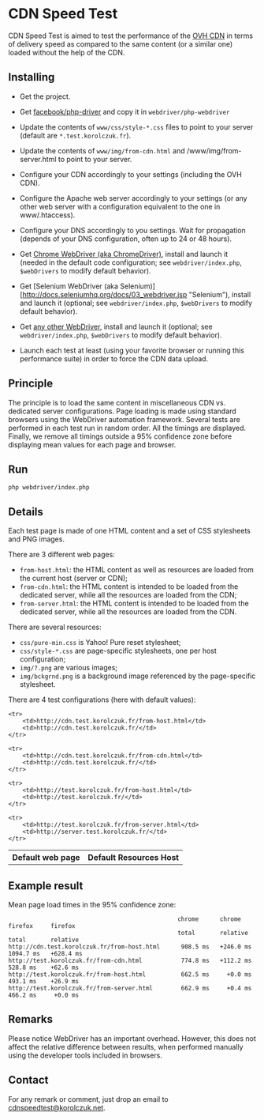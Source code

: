CDN Speed Test
==============

CDN Speed Test is aimed to test the performance of the [OVH CDN](https://www.ovh.com/fr/cdn/ "OVH Content Delivery
Network") in terms of delivery speed as compared to the same content (or a similar one) loaded without the help of the
CDN.

Installing
----------

- Get the project.

- Get [facebook/php-driver](https://github.com/facebook/php-webdriver "php-webdriver") and copy it in
  `webdriver/php-webdriver`

- Update the contents of `www/css/style-*.css` files to point to your server (default are `*.test.korolczuk.fr`).

- Update the contents of `www/img/from-cdn.html` and /www/img/from-server.html to point to your server.

- Configure your CDN accordingly to your settings (including the OVH CDN).

- Configure the Apache web server accordingly to your settings (or any other web server with a configuration
  equivalent to the one in www/.htaccess).

- Configure your DNS accordingly to you settings. Wait for propagation (depends of your DNS configuration, often
  up to 24 or 48 hours).

- Get [Chrome WebDriver (aka ChromeDriver)](https://code.google.com/p/chromedriver/ "Chrome WebDriver"), install and
  launch it (needed in the default code configuration; see `webdriver/index.php`, `$webDrivers` to modify default
  behavior).

- Get [Selenium WebDriver (aka Selenium)][http://docs.seleniumhq.org/docs/03_webdriver.jsp "Selenium"), install and
  launch it (optional; see `webdriver/index.php`, `$webDrivers` to modify default behavior).

- Get [any other WebDriver](https://code.google.com/p/selenium/w/list?q=label:WebDriver "Selenium WebDrivers"), install
  and launch it (optional; see `webdriver/index.php`, `$webDrivers` to modify default behavior).

- Launch each test at least (using your favorite browser or running this performance suite) in order to force the CDN
  data upload.

Principle
---------

The principle is to load the same content in miscellaneous CDN vs. dedicated server configurations. Page loading is made
using standard browsers using the WebDriver automation framework. Several tests are performed in each test run in random
order. All the timings are displayed. Finally, we remove all timings outside a 95% confidence zone before displaying
mean values for each page and browser.

Run
---

    php webdriver/index.php

Details
-------

Each test page is made of one HTML content and a set of CSS stylesheets and PNG images.

There are 3 different web pages:

- `from-host.html`: the HTML content as well as resources are loaded from the current host (server or CDN);
- `from-cdn.html`: the HTML content is intended to be loaded from the dedicated server, while all the resources are
  loaded from the CDN;
- `from-server.html`: the HTML content is intended to be loaded from the dedicated server, while all the resources are
  loaded from the CDN.

There are several resources:

- `css/pure-min.css` is Yahoo! Pure reset stylesheet;
- `css/style-*.css` are page-specific stylesheets, one per host configuration;
- `img/?.png` are various images;
- `img/bckgrnd.png` is a background image referenced by the page-specific stylesheet.

There are 4 test configurations (here with default values):

<table>
    <tr>
        <th>Default web page</td>
        <th>Default Resources Host</td>
    </tr>

    <tr>
        <td>http://cdn.test.korolczuk.fr/from-host.html</td>
        <td>http://cdn.test.korolczuk.fr/</td>
    </tr>

    <tr>
        <td>http://cdn.test.korolczuk.fr/from-cdn.html</td>
        <td>http://cdn.test.korolczuk.fr/</td>
    </tr>

    <tr>
        <td>http://test.korolczuk.fr/from-host.html</td>
        <td>http://test.korolczuk.fr/</td>
    </tr>

    <tr>
        <td>http://test.korolczuk.fr/from-server.html</td>
        <td>http://server.test.korolczuk.fr/</td>
    </tr>
</table>


Example result
--------------

Mean page load times in the 95% confidence zone:

                                                    chrome      chrome      firefox     firefox
                                                    total       relative    total       relative
    http://cdn.test.korolczuk.fr/from-host.html      908.5 ms   +246.0 ms   1094.7 ms   +628.4 ms
    http://test.korolczuk.fr/from-cdn.html           774.8 ms   +112.2 ms    528.8 ms    +62.6 ms
    http://test.korolczuk.fr/from-host.html          662.5 ms     +0.0 ms    493.1 ms    +26.9 ms
    http://test.korolczuk.fr/from-server.html        662.9 ms     +0.4 ms    466.2 ms     +0.0 ms


Remarks
-------

Please notice WebDriver has an important overhead. However, this does not affect the relative difference between
results, when performed manually using the developer tools included in browsers.


Contact
-------

For any remark or comment, just drop an email to cdnspeedtest@korolczuk.net.
